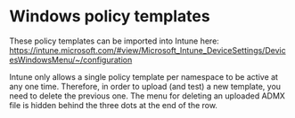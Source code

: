 # Windows policy templates

These policy templates can be imported into Intune here:
https://intune.microsoft.com/#view/Microsoft_Intune_DeviceSettings/DevicesWindowsMenu/~/configuration

Intune only allows a single policy template per namespace to be active at any
one time. Therefore, in order to upload (and test) a new template, you need to
delete the previous one. The menu for deleting an uploaded ADMX file is hidden
behind the three dots at the end of the row.
